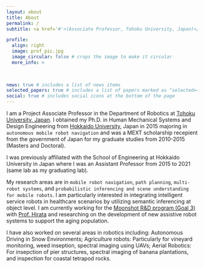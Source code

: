 ```yaml
---
layout: about
title: About
permalink: /
subtitle: <a href='#'>(Associate Professor, Tohoku University, Japan)</a>. 

profile:
  align: right
  image: prof_pic.jpg
  image_circular: false # crops the image to make it circular
  more_info: >
       
    

news: true # includes a list of news items
selected_papers: true # includes a list of papers marked as "selected={true}"
social: true # includes social icons at the bottom of the page
---
```


I am a Project Associate Professor in the Department of Robotics at [Tohoku University, Japan](https://www.tohoku.ac.jp/en/). I obtained my Ph.D. in Human Mechanical Systems and Design Engineering from [Hokkaido University](https://www.global.hokudai.ac.jp/), Japan in 2015 majoring in `autonomous mobile robot navigation` and was a MEXT scholarship recepient from the government of Japan for my graduate studies from 2010-2015 (Masters and Doctoral). 

I was previously affiliated with the School of Engineering at Hokkaido University in Japan where I was an Assistant Professor from 2015 to 2021 (same lab as my graduating lab).  

My research areas are in `mobile robot navigation`, `path planning`, `multi-robot systems`, and `probabilistic inferencing and scene understanding for mobile robots`. I am particularly interested in integrating intelligent service robots in healthcare scenarios by utilizing semantic inferencing at object level. I am currently working for the [Moonshot R&D program (Goal 3)](https://www.jst.go.jp/moonshot/en/program/goal3/) with [Prof. Hirata](https://srd.mech.tohoku.ac.jp/moonshot/en/research/) and researching on the development of new assistive robot systems to support the aging population. 

I have also worked on several areas in robotics including:  Autonomous Driving in Snow Environments; Agriculture robots:  Particularly for vineyard monitoring, weed inseption, spectral imaging using UAVs; Aerial Robotics: For insepction of pier structures, spectral imaging of banana plantations, and inspection for coastal tetrapod rocks.  
